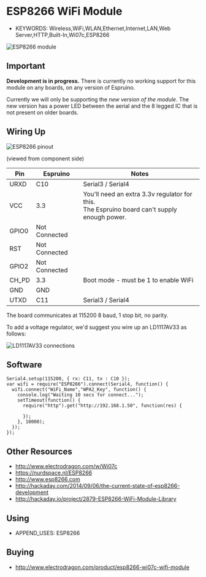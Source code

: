 <!--- Copyright (c) 2014 Gordon Williams, Pur3 Ltd. See the file LICENSE for copying permission. -->
ESP8266 WiFi Module
=================

* KEYWORDS: Wireless,WiFi,WLAN,Ethernet,Internet,LAN,Web Server,HTTP,Built-In,Wi07c,ESP8266

![ESP8266 module](module.jpg)

Important
--------

**Development is in progress.** There is currently no working support for this module on any boards, on any version of Espruino.

Currently we will only be supporting the *new version of the module*. The new version has a power LED between the aerial and the 8 legged IC that is not present on older boards.

Wiring Up
--------

![ESP8266 pinout](pinout.png)

(viewed from component side)

| Pin  | Espruino | Notes |
|------|----------|-------|
| URXD | C10      | Serial3 / Serial4      |
| VCC  | 3.3      | You'll need an extra 3.3v regulator for this.<br/>The Espruino board can't supply enough power. |
| GPIO0  | Not Connected    |       |
| RST    | Not Connected    |       |
| GPIO2  | Not Connected    |       |
| CH_PD  | 3.3    | Boot mode - must be 1 to enable WiFi      |
| GND  | GND      |       |
| UTXD | C11      | Serial3 / Serial4      |

The board communicates at 115200 8 baud, 1 stop bit, no parity.

To add a voltage regulator, we'd suggest you wire up an LD1117AV33 as follows:

![LD1117AV33  connections](vreg.png)


Software
-------

```
Serial4.setup(115200, { rx: C11, tx : C10 });
var wifi = require("ESP8266").connect(Serial4, function() {
  wifi.connect("WiFi_Name","WPA2_Key", function() {
    console.log("Waiting 10 secs for connect...");
    setTimeout(function() {
      require("http").get("http://192.168.1.50", function(res) {
  
      });
    }, 10000);
  });
});
```

Other Resources
-------------

* http://www.electrodragon.com/w/Wi07c
* https://nurdspace.nl/ESP8266
* http://www.esp8266.com
* http://hackaday.com/2014/09/06/the-current-state-of-esp8266-development
* http://hackaday.io/project/2879-ESP8266-WiFi-Module-Library

Using 
-----

* APPEND_USES: ESP8266

Buying
-----

* http://www.electrodragon.com/product/esp8266-wi07c-wifi-module

